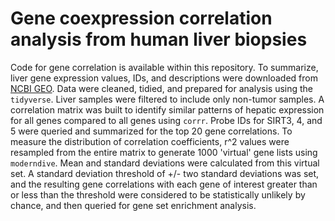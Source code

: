 # Gene coexpression correlation analysis from human liver biopsies
Code for gene correlation is available within this repository. To summarize, liver gene expression values, IDs, and descriptions were downloaded from [NCBI GEO](https://www.ncbi.nlm.nih.gov/geo/query/acc.cgi?acc=GSE14520). Data were cleaned, tidied, and prepared for analysis using the `tidyverse`. Liver samples were filtered to include only non-tumor samples. A correlation matrix was built to identify similar patterns of hepatic expression for all genes compared to all genes using `corrr`. Probe IDs for SIRT3, 4, and 5 were queried and summarized for the top 20 gene correlations. To measure the distribution of correlation coefficients, r^2 values were resampled from the entire matrix to generate 1000 'virtual' gene lists using `moderndive`. Mean and standard deviations were calculated from this virtual set. A standard deviation threshold of +/- two standard deviations was set, and the resulting gene correlations with each gene of interest greater than or less than the threshold were considered to be statistically unlikely by chance, and then queried for gene set enrichment analysis. 
